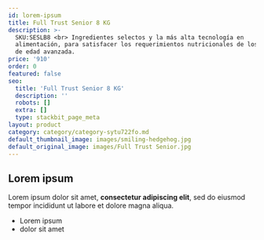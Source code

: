 ```yaml
---
id: lorem-ipsum
title: Full Trust Senior 8 KG
description: >-
  SKU:SESLB8 <br> Ingredientes selectos y la más alta tecnología en
  alimentación, para satisfacer los requerimientos nutricionales de los perros
  de edad avanzada. 
price: '910'
order: 0
featured: false
seo:
  title: 'Full Trust Senior 8 KG'
  description: ''
  robots: []
  extra: []
  type: stackbit_page_meta
layout: product
category: category/category-sytu722fo.md
default_thumbnail_image: images/smiling-hedgehog.jpg
default_original_image: images/Full Trust Senior.jpg
---
```

## Lorem ipsum

Lorem ipsum dolor sit amet, **consectetur adipiscing elit**, sed do eiusmod tempor incididunt ut labore et dolore magna aliqua.

- Lorem ipsum
- dolor sit amet
